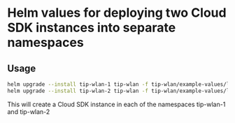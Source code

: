 # Helm values for deploying two Cloud SDK instances into separate namespaces

## Usage

```bash
helm upgrade --install tip-wlan-1 tip-wlan -f tip-wlan/example-values/local-multi-namespace/ns-tip-1.yaml --namespace tip-wlan-1 --create-namespace
helm upgrade --install tip-wlan-2 tip-wlan -f tip-wlan/example-values/local-multi-namespace/ns-tip-2.yaml --namespace tip-wlan-2 --create-namespace
```

This will create a Cloud SDK instance in each of the namespaces tip-wlan-1 and tip-wlan-2
